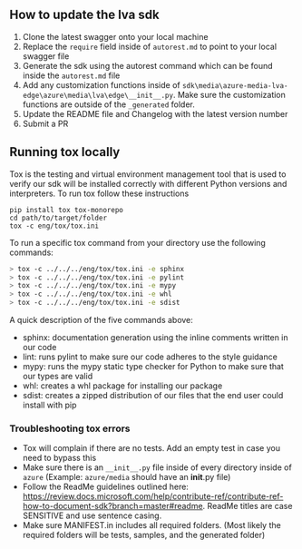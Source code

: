 ## How to update the lva sdk

1. Clone the latest swagger onto your local machine
2. Replace the `require` field inside of `autorest.md` to point to your local swagger file
3. Generate the sdk using the autorest command which can be found inside the `autorest.md` file
4. Add any customization functions inside of `sdk\media\azure-media-lva-edge\azure\media\lva\edge\__init__.py`. Make sure the customization functions are outside of the `_generated` folder.
5. Update the README file and Changelog with the latest version number
6. Submit a PR

## Running tox locally

Tox is the testing and virtual environment management tool that is used to verify our sdk will be installed correctly with different Python versions and interpreters. To run tox follow these instructions

```
pip install tox tox-monorepo
cd path/to/target/folder
tox -c eng/tox/tox.ini
```
To run a specific tox command from your directory use the following commands:
```bash
> tox -c ../../../eng/tox/tox.ini -e sphinx
> tox -c ../../../eng/tox/tox.ini -e pylint
> tox -c ../../../eng/tox/tox.ini -e mypy
> tox -c ../../../eng/tox/tox.ini -e whl
> tox -c ../../../eng/tox/tox.ini -e sdist
```
A quick description of the five commands above:
* sphinx: documentation generation using the inline comments written in our code
* lint: runs pylint to make sure our code adheres to the style guidance
* mypy: runs the mypy static type checker for Python to make sure that our types are valid
* whl: creates a whl package for installing our package
* sdist: creates a zipped distribution of our files that the end user could install with pip


### Troubleshooting tox errors

- Tox will complain if there are no tests. Add an empty test in case you need to bypass this
- Make sure there is an `__init__.py` file inside of every directory inside of `azure` (Example: `azure/media` should have an __init__.py file)
- Follow the ReadMe guidelines outlined here: https://review.docs.microsoft.com/help/contribute-ref/contribute-ref-how-to-document-sdk?branch=master#readme. ReadMe titles are case SENSITIVE and use sentence casing.
- Make sure MANIFEST.in includes all required folders. (Most likely the required folders will be tests, samples, and the generated folder)